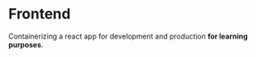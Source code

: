 # Frontend 

Containerizing a react app for development and production **for learning purposes**. 

